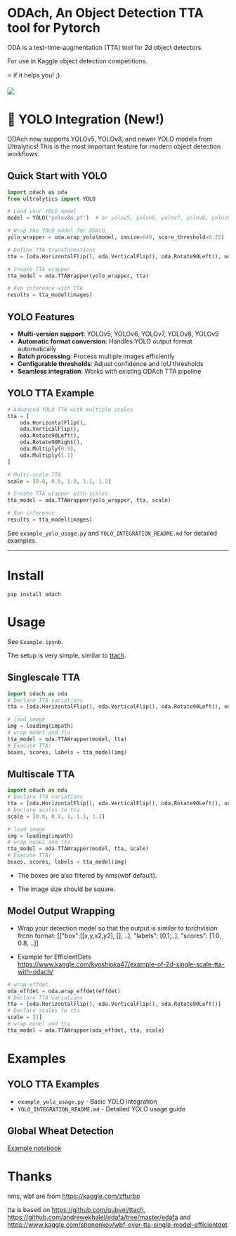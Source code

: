 # ODAch, An Object Detection TTA tool for Pytorch
ODA is a test-time-augmentation (TTA) tool for 2d object detectors. 

For use in Kaggle object detection competitions.

:star: if it helps you! ;)

![](imgs/res.png)

# 🚀 YOLO Integration (New!)

ODAch now supports YOLOv5, YOLOv8, and newer YOLO models from Ultralytics! This is the most important feature for modern object detection workflows.

## Quick Start with YOLO

```python
import odach as oda
from ultralytics import YOLO

# Load your YOLO model
model = YOLO('yolov8n.pt')  # or yolov5, yolov6, yolov7, yolov8, yolov9

# Wrap the YOLO model for ODAch
yolo_wrapper = oda.wrap_yolo(model, imsize=640, score_threshold=0.25)

# Define TTA transformations
tta = [oda.HorizontalFlip(), oda.VerticalFlip(), oda.Rotate90Left(), oda.Rotate90Right()]

# Create TTA wrapper
tta_model = oda.TTAWrapper(yolo_wrapper, tta)

# Run inference with TTA
results = tta_model(images)
```

## YOLO Features

- **Multi-version support**: YOLOv5, YOLOv6, YOLOv7, YOLOv8, YOLOv9
- **Automatic format conversion**: Handles YOLO output format automatically
- **Batch processing**: Process multiple images efficiently
- **Configurable thresholds**: Adjust confidence and IoU thresholds
- **Seamless integration**: Works with existing ODAch TTA pipeline

## YOLO TTA Example

```python
# Advanced YOLO TTA with multiple scales
tta = [
    oda.HorizontalFlip(), 
    oda.VerticalFlip(), 
    oda.Rotate90Left(), 
    oda.Rotate90Right(),
    oda.Multiply(0.9), 
    oda.Multiply(1.1)
]

# Multi-scale TTA
scale = [0.8, 0.9, 1.0, 1.1, 1.2]

# Create TTA wrapper with scales
tta_model = oda.TTAWrapper(yolo_wrapper, tta, scale)

# Run inference
results = tta_model(images)
```

See `example_yolo_usage.py` and `YOLO_INTEGRATION_README.md` for detailed examples.

---

# Install
`pip install odach`

# Usage
See `Example.ipynb`.

The setup is very simple, similar to [ttach](https://github.com/qubvel/ttach).

## Singlescale TTA
```python
import odach as oda
# Declare TTA variations
tta = [oda.HorizontalFlip(), oda.VerticalFlip(), oda.Rotate90Left(), oda.Multiply(0.9), oda.Multiply(1.1)]

# load image
img = loadimg(impath)
# wrap model and tta
tta_model = oda.TTAWrapper(model, tta)
# Execute TTA!
boxes, scores, labels = tta_model(img)
```

## Multiscale TTA
```python
import odach as oda
# Declare TTA variations
tta = [oda.HorizontalFlip(), oda.VerticalFlip(), oda.Rotate90Left(), oda.Multiply(0.9), oda.Multiply(1.1)]
# Declare scales to tta
scale = [0.8, 0.9, 1, 1.1, 1.2]

# load image
img = loadimg(impath)
# wrap model and tta
tta_model = oda.TTAWrapper(model, tta, scale)
# Execute TTA!
boxes, scores, labels = tta_model(img)
```

* The boxes are also filtered by nms(wbf default).

* The image size should be square.

## Model Output Wrapping
* Wrap your detection model so that the output is similar to torchvision frcnn format:
[["box":[[x,y,x2,y2], [], ..], "labels": [0,1,..], "scores": [1.0, 0.8, ..]]

* Example for EfficientDets
https://www.kaggle.com/kyoshioka47/example-of-2d-single-scale-tta-with-odach/

```python
# wrap effdet
oda_effdet = oda.wrap_effdet(effdet)
# Declare TTA variations
tta = [oda.HorizontalFlip(), oda.VerticalFlip(), oda.Rotate90Left()]
# Declare scales to tta
scale = [1]
# wrap model and tta
tta_model = oda.TTAWrapper(oda_effdet, tta, scale)
```

# Examples
## YOLO TTA Examples
- `example_yolo_usage.py` - Basic YOLO integration
- `YOLO_INTEGRATION_README.md` - Detailed YOLO usage guide

## Global Wheat Detection
[Example notebook](https://www.kaggle.com/kyoshioka47/example-of-odach)

# Thanks
nms, wbf are from https://kaggle.com/zfturbo

tta is based on https://github.com/qubvel/ttach, https://github.com/andrewekhalel/edafa/tree/master/edafa and https://www.kaggle.com/shonenkov/wbf-over-tta-single-model-efficientdet

